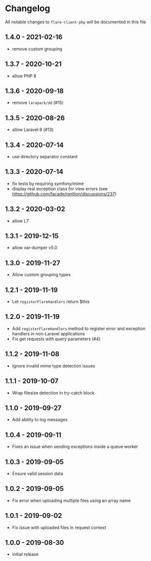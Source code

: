 # Changelog

All notable changes to `flare-client-php` will be documented in this file

## 1.4.0 - 2021-02-16

- remove custom grouping

## 1.3.7 - 2020-10-21

- allow PHP 8

## 1.3.6 - 2020-09-18

- remove `larapack/dd` (#15)

## 1.3.5 - 2020-08-26

- allow Laravel 8 (#13)

## 1.3.4 - 2020-07-14

- use directory separator constant

## 1.3.3 - 2020-07-14

- fix tests by requiring symfony/mime
- display real exception class for view errors (see https://github.com/facade/ignition/discussions/237)

## 1.3.2 - 2020-03-02

- allow L7

## 1.3.1 - 2019-12-15

- allow var-dumper v5.0

## 1.3.0 - 2019-11-27

- Allow custom grouping types

## 1.2.1 - 2019-11-19

- Let `registerFlareHandlers` return $this

## 1.2.0 - 2019-11-19

- Add `registerFlareHandlers` method to register error and exception handlers in non-Laravel applications
- Fix get requests with query parameters (#4)

## 1.1.2 - 2019-11-08

- Ignore invalid mime type detection issues

## 1.1.1 - 2019-10-07

- Wrap filesize detection in try-catch block

## 1.1.0 - 2019-09-27

- Add ability to log messages

## 1.0.4 - 2019-09-11

- Fixes an issue when sending exceptions inside a queue worker

## 1.0.3 - 2019-09-05

- Ensure valid session data

## 1.0.2 - 2019-09-05

- Fix error when uploading multiple files using an array name

## 1.0.1 - 2019-09-02

- Fix issue with uploaded files in request context

## 1.0.0 - 2019-08-30

- initial release
